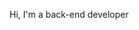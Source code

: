 <p>Hi, I'm a back-end developer<p/>
<link herf="file:///C:/Users/user/Downloads/MicrosoftWindows.Client.CBS_cw5n1h2txyewy!InputApp/MuaKissGIF.gif">

